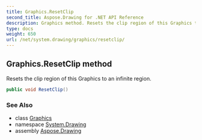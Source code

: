 ```yaml
---
title: Graphics.ResetClip
second_title: Aspose.Drawing for .NET API Reference
description: Graphics method. Resets the clip region of this Graphics to an infinite region
type: docs
weight: 650
url: /net/system.drawing/graphics/resetclip/
---
```

## Graphics.ResetClip method

Resets the clip region of this Graphics to an infinite region.

```csharp
public void ResetClip()
```

### See Also

* class [Graphics](../)
* namespace [System.Drawing](../../graphics/)
* assembly [Aspose.Drawing](../../../)


